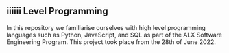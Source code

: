 iiiiii Level Programming
---
In this repository we familiarise ourselves with high level programming languages such as Python, JavaScript, and SQL as part of the ALX Software Engineering Program. This project took place from the 28th of June 2022.
